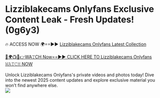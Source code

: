 # Lizziblakecams Onlyfans Exclusive Content Leak - Fresh Updates! (0g6y3)

🔥 ACCESS NOW 🌍==►► <a href="https://tinyurl.com/kvy9nzfs" rel="nofollow">Lizziblakecams Onlyfans Latest Collection</a>
<br><br>
[🔴🌍📺📱👉WA𝚃CH Now==►► CLICK HERE TO Lizziblakecams Onlyfans 𝚆𝙰𝚃𝙲𝙷 NOW](https://tinyurl.com/kvy9nzfs)
<br><br>
Unlock Lizziblakecams Onlyfans's private videos and photos today! Dive into the newest 2025 content updates and explore exclusive material you won’t find anywhere else.
<br>
<a href="https://tinyurl.com/kvy9nzfs" rel="nofollow" data-target="animated-image.originalLink"><img src="https://camo.githubusercontent.com/8a4f000d20f83aca3bf7ec5f350d767afa0574a8a352519fd8cfa583a6f93a33/68747470733a2f2f692e696d6775722e636f6d2f644a486b345a712e676966" data-canonical-src="https://i.imgur.com/dJHk4Zq.gif" style="max-width: 100%; display: inline-block;" data-target="animated-image.originalImage"></a>
<br>
